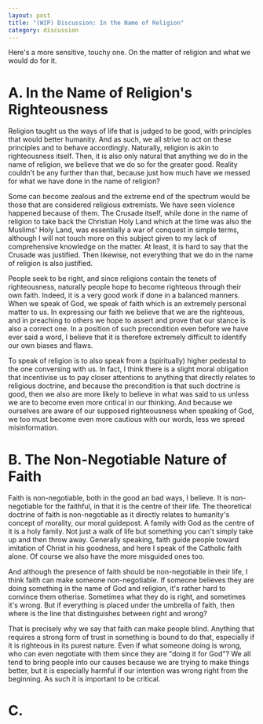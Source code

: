 ```yaml
---
layout: post
title: "(WIP) Discussion: In the Name of Religion"
category: discussion
---
```


Here's a more sensitive, touchy one. On the matter of religion and what we would do for it.

# A. In the Name of Religion's Righteousness
Religion taught us the ways of life that is judged to be good, with principles that would better humanity. And as such, we all strive to act on these principles and to behave accordingly. Naturally, religion is akin to righteousness itself. Then, it is also only natural that anything we do in the name of religion, we believe that we do so for the greater good. Reality couldn't be any further than that, because just how much have we messed for what we have done in the name of religion? 

Some can become zealous and the extreme end of the spectrum would be those that are considered religious extremists. We have seen violence happened because of them. The Crusade itself, while done in the name of religion to take back the Christian Holy Land which at the time was also the Muslims' Holy Land, was essentially a war of conquest in simple terms, although I will not touch more on this subject given to my lack of comprehensive knowledge on the matter. At least, it is hard to say that the Crusade was justified. Then likewise, not everything that we do in the name of religion is also justified.

People seek to be right, and since religions contain the tenets of righteousness, naturally people hope to become righteous through their own faith. Indeed, it is a very good work if done in a balanced manners. When we speak of God, we speak of faith which is an extremely personal matter to us. In expressing our faith we believe that we are the righteous, and in preaching to others we hope to assert and prove that our stance is also a correct one. In a position of such precondition even before we have ever said a word, I believe that it is therefore extremely difficult to identify our own biases and flaws. 

To speak of religion is to also speak from a (spiritually) higher pedestal to the one conversing with us. In fact, I think there is a slight moral obligation that incentivise us to pay closer attentions to anything that directly relates to religious doctrine, and because the precondition is that such doctrine is good, then we also are more likely to believe in what was said to us unless we are to become even more critical in our thinking. And because we ourselves are aware of our supposed righteousness when speaking of God, we too must become even more cautious with our words, less we spread misinformation.

# B. The Non-Negotiable Nature of Faith
Faith is non-negotiable, both in the good an bad ways, I believe. It is non-negotiable for the faithful, in that it is the centre of their life. The theoretical doctrine of faith is non-negotiable as it directly relates to humanity's concept of morality, our moral guidepost. A family with God as the centre of it is a holy family. Not just a walk of life but something you can't simply take up and then throw away. Generally speaking, faith guide people toward imitation of Christ in his goodness, and here I speak of the Catholic faith alone. Of course we also have the more misguided ones too.

And although the presence of faith should be non-negotiable in their life, I think faith can make someone non-negotiable. If someone believes they are doing something in the name of God and religion, it's rather hard to convince them otherise. Sometimes what they do is right, and sometimes it's wrong. But if everything is placed under the umbrella of faith, then where is the line that distinguishes between right and wrong?

That is precisely why we say that faith can make people blind. Anything that requires a strong form of trust in something is bound to do that, especially if it is righteous in its purest nature. Even if what someone doing is wrong, who can even negotiate with them since they are "doing it for God"? We all tend to bring people into our causes because we are trying to make things better, but it is especially harmful if our intention was wrong right from the beginning. As such it is important to be critical.

# C. 
